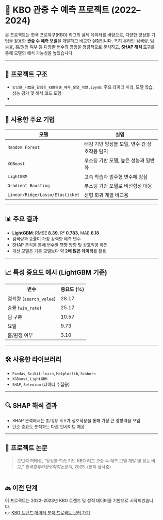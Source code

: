# 🎯 KBO 관중 수 예측 프로젝트 (2022–2024)

본 프로젝트는 한국 프로야구(KBO) 리그의 실제 데이터를 바탕으로, 다양한 앙상블 기법을 활용한 **관중 수 예측 모델**을 개발하고 비교한 실험입니다. 특히 온라인 검색량, 팀 승률, 홈/원정 여부 등 다양한 변수의 영향을 정량적으로 분석하고, **SHAP 해석 도구**를 통해 모델의 해석 가능성을 높였습니다.

---

## 📂 프로젝트 구조

- `앙상블_기법을_활용한_KBO관중_예측_모델_개발.ipynb`: 주요 데이터 처리, 모델 학습, 성능 평가 및 해석 코드 포함
- 
---

## 🧪 사용한 주요 기법

| 모델 | 설명 |
|------|------|
| `Random Forest` | 배깅 기반 앙상블 모델, 변수 간 상호작용 탐지 |
| `XGBoost` | 부스팅 기반 모델, 높은 성능과 일반화 |
| `LightGBM` | 고속 학습과 범주형 변수에 강점 |
| `Gradient Boosting` | 부스팅 기반 모델로 비선형성 대응 |
| `Linear/Ridge/Lasso/ElasticNet` | 선형 회귀 계열 비교용 |

---

## 📊 주요 결과

- **LightGBM**: RMSE **8.39**, R² **0.783**, MAE **6.18**
- 검색량과 승률이 가장 강력한 예측 변수
- SHAP 분석을 통해 변수별 영향 방향 및 상호작용 확인
- 개선 모델은 기존 모델보다 약 **2배 많은 데이터**를 활용

---

## 📈 특성 중요도 예시 (LightGBM 기준)

| 변수 | 중요도 (%) |
|------|------------|
| 검색량 (`search_value`) | 28.17 |
| 승률 (`win_rate`) | 25.17 |
| 팀 구분 | 10.57 |
| 요일 | 9.73 |
| 홈/원정 여부 | 3.10 |

---

## 🛠️ 사용한 라이브러리

- `Pandas`, `Scikit-learn`, `Matplotlib`, `Seaborn`
- `XGBoost`, `LightGBM`
- `SHAP`, `Selenium` (데이터 수집용)

---

## 🔍 SHAP 해석 결과

- SHAP 분석에서는 `홈/원정 여부`가 상호작용을 통해 가장 큰 영향력을 보임
- 단순 중요도 분석과는 다른 인사이트 제공

---

## 🤝 프로젝트 논문

> 오민석·허태성, “앙상블 학습 기반 KBO 리그 관중 수 예측 모델 개발 및 성능 비교,” *한국컴퓨터정보학회논문지*, 2025. (현재 심사중)

---

## 🔙 이전 단계

이 프로젝트는 2022–2023년 KBO 트렌드 및 성적 데이터를 기반으로 시작되었습니다.  
👉 [KBO 트렌드 데이터 분석 프로젝트 보러 가기](https://github.com/OhMinSuk/KBO-Analysis)

